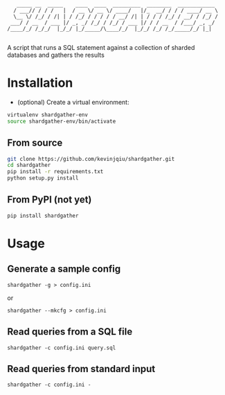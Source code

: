 ```
   _____ __  _____    ____  ____  _________  ________  ____________ 
  / ___// / / /   |  / __ \/ __ \/ ____/   |/_  __/ / / / ____/ __ \
  \__ \/ /_/ / /| | / /_/ / / / / / __/ /| | / / / /_/ / __/ / /_/ /
 ___/ / __  / ___ |/ _, _/ /_/ / /_/ / ___ |/ / / __  / /___/ _, _/ 
/____/_/ /_/_/  |_/_/ |_/_____/\____/_/  |_/_/ /_/ /_/_____/_/ |_|  
                                                                    
```

A script that runs a SQL statement against a collection of sharded databases and gathers the results


Installation
============

- (optional) Create a virtual environment:

```bash
virtualenv shardgather-env
source shardgather-env/bin/activate
```

From source
-----------

```bash
git clone https://github.com/kevinjqiu/shardgather.git
cd shardgather
pip install -r requirements.txt
python setup.py install
```


From PyPI (not yet)
-------------------

```python
pip install shardgather
```


Usage
=====

Generate a sample config
------------------------

    shardgather -g > config.ini

or

    shardgather --mkcfg > config.ini

Read queries from a SQL file
----------------------------

    shardgather -c config.ini query.sql

Read queries from standard input
--------------------------------

    shardgather -c config.ini -
